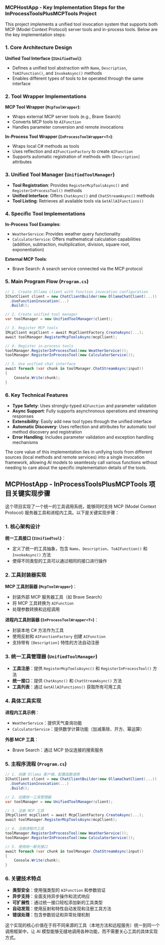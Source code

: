 ### MCPHostApp - Key Implementation Steps for the InProcessToolsPlusMCPTools Project

This project implements a unified tool invocation system that supports both MCP (Model Context Protocol) server tools and in-process tools. Below are the key implementation steps:

### 1. Core Architecture Design

**Unified Tool Interface (`IUnifiedTool`)**:
- Defines a unified tool abstraction with `Name`, `Description`, `ToAIFunction()`, and `InvokeAsync()` methods
- Enables different types of tools to be operated through the same interface

### 2. Tool Wrapper Implementations

**MCP Tool Wrapper (`McpToolWrapper`)**:
- Wraps external MCP server tools (e.g., Brave Search)
- Converts MCP tools to `AIFunction`
- Handles parameter conversion and remote invocations

**In-Process Tool Wrapper (`InProcessToolWrapper<T>`)**:
- Wraps local C# methods as tools
- Uses reflection and `AIFunctionFactory` to create `AIFunction`
- Supports automatic registration of methods with `[Description]` attributes

### 3. Unified Tool Manager (`UnifiedToolManager`)

- **Tool Registration**: Provides `RegisterMcpToolsAsync()` and `RegisterInProcessTool()` methods
- **Unified Interface**: Offers `ChatAsync()` and `ChatStreamAsync()` methods
- **Tool Listing**: Retrieves all available tools via `GetAllAIFunctions()`

### 4. Specific Tool Implementations

**In-Process Tool Examples**:
- `WeatherService`: Provides weather query functionality
- `CalculatorService`: Offers mathematical calculation capabilities (addition, subtraction, multiplication, division, square root, exponentiation)

**External MCP Tools**:
- Brave Search: A search service connected via the MCP protocol

### 5. Main Program Flow (`Program.cs`)

```csharp
// 1. Create Ollama client with function invocation configuration
IChatClient client = new ChatClientBuilder(new OllamaChatClient(...))
  .UseFunctionInvocation(...)
  .Build();

// 2. Create unified tool manager
var toolManager = new UnifiedToolManager(client);

// 3. Register MCP tools
IMcpClient mcpClient = await McpClientFactory.CreateAsync(...);
await toolManager.RegisterMcpToolsAsync(mcpClient);

// 4. Register in-process tools
toolManager.RegisterInProcessTool(new WeatherService());
toolManager.RegisterInProcessTool(new CalculatorService());

// 5. Use unified chat interface
await foreach (var chunk in toolManager.ChatStreamAsync(input))
{
    Console.Write(chunk);
}
```

### 6. Key Technical Features

- **Type Safety**: Uses strongly-typed `AIFunction` and parameter validation
- **Async Support**: Fully supports asynchronous operations and streaming responses
- **Extensibility**: Easily add new tool types through the unified interface
- **Automatic Discovery**: Uses reflection and attributes for automatic tool method discovery and registration
- **Error Handling**: Includes parameter validation and exception handling mechanisms

The core value of this implementation lies in unifying tools from different sources (local methods and remote services) into a single invocation framework, allowing AI models to seamlessly call various functions without needing to care about the specific implementation details of the tools.

## MCPHostApp - InProcessToolsPlusMCPTools 项目关键实现步骤

这个项目实现了一个统一的工具调用系统，能够同时支持 MCP (Model Context Protocol) 服务器工具和进程内工具。以下是关键实现步骤：

### 1. 核心架构设计

**统一工具接口 (`IUnifiedTool`)**：
- 定义了统一的工具抽象，包含 `Name`、`Description`、`ToAIFunction()` 和 `InvokeAsync()` 方法
- 使得不同类型的工具可以通过相同的接口进行操作

### 2. 工具封装器实现

**MCP 工具封装器 (`McpToolWrapper`)**：
- 封装外部 MCP 服务器工具（如 Brave Search）
- 将 MCP 工具转换为 `AIFunction`
- 处理参数转换和远程调用

**进程内工具封装器 (`InProcessToolWrapper<T>`)**：
- 封装本地 C# 方法作为工具
- 使用反射和 `AIFunctionFactory` 创建 `AIFunction`
- 支持带有 `[Description]` 特性的方法自动注册

### 3. 统一工具管理器 (`UnifiedToolManager`)

- **工具注册**：提供 `RegisterMcpToolsAsync()` 和 `RegisterInProcessTool()` 方法
- **统一接口**：提供 `ChatAsync()` 和 `ChatStreamAsync()` 方法
- **工具列表**：通过 `GetAllAIFunctions()` 获取所有可用工具

### 4. 具体工具实现

**进程内工具示例**：
- `WeatherService`：提供天气查询功能
- `CalculatorService`：提供数学计算功能（加减乘除、开方、幂运算）

**外部 MCP 工具**：
- Brave Search：通过 MCP 协议连接的搜索服务

### 5. 主程序流程 (`Program.cs`)

```csharp
// 1. 创建 Ollama 客户端，配置函数调用
IChatClient client = new ChatClientBuilder(new OllamaChatClient(...))
  .UseFunctionInvocation(...)
  .Build();

// 2. 创建统一工具管理器
var toolManager = new UnifiedToolManager(client);

// 3. 注册 MCP 工具
IMcpClient mcpClient = await McpClientFactory.CreateAsync(...);
await toolManager.RegisterMcpToolsAsync(mcpClient);

// 4. 注册进程内工具
toolManager.RegisterInProcessTool(new WeatherService());
toolManager.RegisterInProcessTool(new CalculatorService());

// 5. 使用统一聊天接口
await foreach (var chunk in toolManager.ChatStreamAsync(input))
{
    Console.Write(chunk);
}
```

### 6. 关键技术特点

- **类型安全**：使用强类型的 `AIFunction` 和参数验证
- **异步支持**：全面支持异步操作和流式响应
- **可扩展性**：通过统一接口轻松添加新的工具类型
- **自动发现**：使用反射和特性自动发现和注册工具方法
- **错误处理**：包含参数验证和异常处理机制

这个实现的核心价值在于将不同来源的工具（本地方法和远程服务）统一到同一个调用框架中，让 AI 模型能够无缝地调用各种功能，而不需要关心工具的具体实现方式。
        